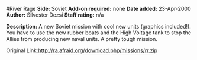 #River Rage
**Side:** Soviet
**Add-on required:** none
**Date added:** 23-Apr-2000
**Author:** Silvester Dezsi
**Staff rating:** n/a

**Description:** A new Soviet mission with cool new units (graphics included!). You have to use the new rubber boats and the High Voltage tank to stop the Allies from producing new naval units. A pretty tough mission.

Original Link:http://ra.afraid.org/download.php/missions/rr.zip
